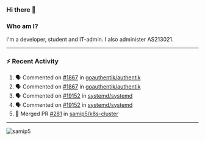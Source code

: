 ### Hi there 👋

### Who am I?
I'm a developer, student and IT-admin. I also administer AS213021.

---
### :zap: Recent Activity
<!--START_SECTION:activity-->
1. 🗣 Commented on [#1867](https://github.com/goauthentik/authentik/issues/1867) in [goauthentik/authentik](https://github.com/goauthentik/authentik)
2. 🗣 Commented on [#1867](https://github.com/goauthentik/authentik/issues/1867) in [goauthentik/authentik](https://github.com/goauthentik/authentik)
3. 🗣 Commented on [#19152](https://github.com/systemd/systemd/issues/19152) in [systemd/systemd](https://github.com/systemd/systemd)
4. 🗣 Commented on [#19152](https://github.com/systemd/systemd/issues/19152) in [systemd/systemd](https://github.com/systemd/systemd)
5. 🎉 Merged PR [#281](https://github.com/samip5/k8s-cluster/pull/281) in [samip5/k8s-cluster](https://github.com/samip5/k8s-cluster)
<!--END_SECTION:activity-->
---

<img align="center" src="https://github-readme-stats.vercel.app/api?username=samip5&show_icons=true" alt="samip5" />
